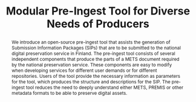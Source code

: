 ---
abstract: We introduce an open-source pre-ingest tool that assists the generation
  of Submission Information Packages (SIPs) that are to be submitted to the national
  digital preservation service in Finland. The pre-ingest tool consists of several
  independent components that produce the parts of a METS document required by the
  national preservation service. These components are easy to modify when developing
  services for different user demands or for different repositories. Users of the
  tool provide the necessary information as parameters for the tool, which produces
  the structure and descriptions for the SIP. The pre-ingest tool reduces the need
  to deeply understand either METS, PREMIS or other metadata formats to be able to
  preserve digital assets.
creators:
- Lehtonen, Kuisma
- Somerkoski, Pauliina
- Törnroos, Juha
- Vatanen, Mikko
- Koivunen, Kimmo
date: null
document_url: https://services.phaidra.univie.ac.at/api/object/o:931108/download
grand_parent: iPRES
institutions: []
keywords:
- kyoto
landing_page_url: https://phaidra.univie.ac.at/o:931108
language: eng
layout: publication
license: CC BY-SA 4.0 International
notes_url: null
parent: iPRES 2017
presentation_url: null
publication_type: paper
size: 432897
source_name: iPRES
title: Modular Pre-Ingest Tool for Diverse Needs of Producers
year: 2017
---
